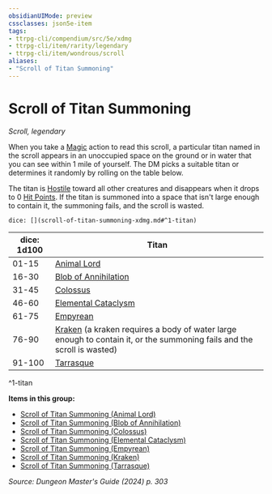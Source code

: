 ```yaml
---
obsidianUIMode: preview
cssclasses: json5e-item
tags:
- ttrpg-cli/compendium/src/5e/xdmg
- ttrpg-cli/item/rarity/legendary
- ttrpg-cli/item/wondrous/scroll
aliases: 
- "Scroll of Titan Summoning"
---
```

# Scroll of Titan Summoning
*Scroll, legendary*  



When you take a [Magic](Інструменти%20ДМ/CLI/rules/actions.md#Magic) action to read this scroll, a particular titan named in the scroll appears in an unoccupied space on the ground or in water that you can see within 1 mile of yourself. The DM picks a suitable titan or determines it randomly by rolling on the table below.

The titan is [Hostile](Інструменти%20ДМ/CLI/rules/variant-rules/hostile-attitude-xphb.md) toward all other creatures and disappears when it drops to 0 [Hit Points](Інструменти%20ДМ/CLI/rules/variant-rules/hit-points-xphb.md). If the titan is summoned into a space that isn't large enough to contain it, the summoning fails, and the scroll is wasted.

`dice: [](scroll-of-titan-summoning-xdmg.md#^1-titan)`

| dice: 1d100 | Titan |
|-------------|-------|
| 01-15 | [Animal Lord](Інструменти%20ДМ/CLI/items/scroll-of-titan-summoning-animal-lord-xdmg.md) |
| 16-30 | [Blob of Annihilation](Інструменти%20ДМ/CLI/items/scroll-of-titan-summoning-blob-of-annihilation-xdmg.md) |
| 31-45 | [Colossus](Інструменти%20ДМ/CLI/items/scroll-of-titan-summoning-colossus-xdmg.md) |
| 46-60 | [Elemental Cataclysm](Інструменти%20ДМ/CLI/items/scroll-of-titan-summoning-elemental-cataclysm-xdmg.md) |
| 61-75 | [Empyrean](Інструменти%20ДМ/CLI/items/scroll-of-titan-summoning-empyrean-xdmg.md) |
| 76-90 | [Kraken](Інструменти%20ДМ/CLI/items/scroll-of-titan-summoning-kraken-xdmg.md) (a kraken requires a body of water large enough to contain it, or the summoning fails and the scroll is wasted) |
| 91-100 | [Tarrasque](Інструменти%20ДМ/CLI/items/scroll-of-titan-summoning-tarrasque-xdmg.md) |
^1-titan

**Items in this group:**

- [Scroll of Titan Summoning (Animal Lord)](Інструменти%20ДМ/CLI/items/scroll-of-titan-summoning-animal-lord-xdmg.md)
- [Scroll of Titan Summoning (Blob of Annihilation)](Інструменти%20ДМ/CLI/items/scroll-of-titan-summoning-blob-of-annihilation-xdmg.md)
- [Scroll of Titan Summoning (Colossus)](Інструменти%20ДМ/CLI/items/scroll-of-titan-summoning-colossus-xdmg.md)
- [Scroll of Titan Summoning (Elemental Cataclysm)](Інструменти%20ДМ/CLI/items/scroll-of-titan-summoning-elemental-cataclysm-xdmg.md)
- [Scroll of Titan Summoning (Empyrean)](Інструменти%20ДМ/CLI/items/scroll-of-titan-summoning-empyrean-xdmg.md)
- [Scroll of Titan Summoning (Kraken)](Інструменти%20ДМ/CLI/items/scroll-of-titan-summoning-kraken-xdmg.md)
- [Scroll of Titan Summoning (Tarrasque)](Інструменти%20ДМ/CLI/items/scroll-of-titan-summoning-tarrasque-xdmg.md)

*Source: Dungeon Master's Guide (2024) p. 303*